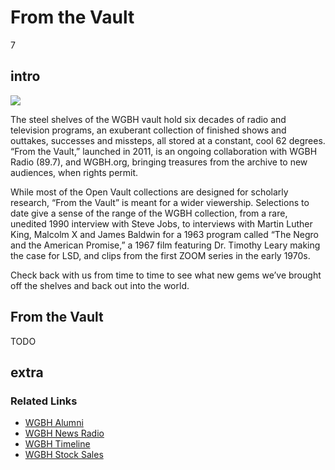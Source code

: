 # From the Vault

7

## intro

<img src='https://s3.amazonaws.com/openvault.wgbh.org/collections/TODO' class='pull-left'/>

The steel shelves of the WGBH vault hold six decades of radio and television programs, 
an exuberant collection of finished shows and outtakes, successes and missteps, all 
stored at a constant, cool 62 degrees. “From the Vault,” launched in 2011, is an ongoing 
collaboration with WGBH Radio (89.7), and WGBH.org, bringing treasures from the archive 
to new audiences, when rights permit.

While most of the Open Vault collections are designed for scholarly research, “From the Vault” 
is meant for a wider viewership. Selections to date give a sense of the range of the WGBH 
collection, from a rare, unedited 1990 interview with Steve Jobs, to interviews with Martin 
Luther King, Malcolm X and James Baldwin for a 1963 program called “The Negro and the American 
Promise,” a 1967 film featuring Dr. Timothy Leary making the case for LSD, and clips from 
the first ZOOM series in the early 1970s.

Check back with us from time to time to see what new gems we’ve brought off the shelves 
and back out into the world.


## From the Vault

TODO

## extra

### Related Links

- [WGBH Alumni](http://wgbhalumni.org)
- [WGBH News Radio](http://www.wgbh.org/news/wgbhnews.cfm)
- [WGBH Timeline](http://www.wgbh.org/about/history.cfm)
- [WGBH Stock Sales](http://www.wgbhstocksales.org/)
    

